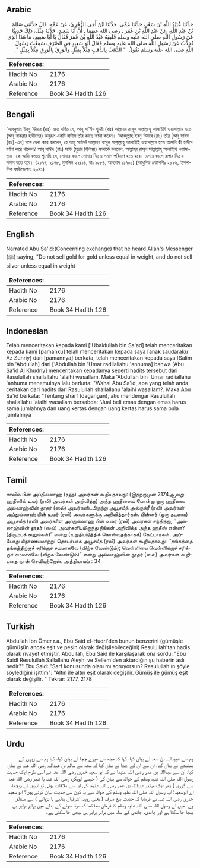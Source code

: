 ## Arabic


<div dir="rtl" lang="ar" style={{fontSize:'larger',backgroundColor:'#f8f9fa',padding:20}}>
حَدَّثَنَا عُبَيْدُ اللَّهِ بْنُ سَعْدٍ، حَدَّثَنَا عَمِّي، حَدَّثَنَا ابْنُ أَخِي الزُّهْرِيِّ، عَنْ عَمِّهِ، قَالَ حَدَّثَنِي سَالِمُ بْنُ عَبْدِ اللَّهِ، عَنْ عَبْدِ اللَّهِ بْنِ عُمَرَ ـ رضى الله عنهما ـ أَنَّ أَبَا سَعِيدٍ، حَدَّثَهُ مِثْلَ، ذَلِكَ حَدِيثًا عَنْ رَسُولِ اللَّهِ صلى الله عليه وسلم فَلَقِيَهُ عَبْدُ اللَّهِ بْنُ عُمَرَ فَقَالَ يَا أَبَا سَعِيدٍ، مَا هَذَا الَّذِي تُحَدِّثُ عَنْ رَسُولِ اللَّهِ صلى الله عليه وسلم فَقَالَ أَبُو سَعِيدٍ فِي الصَّرْفِ سَمِعْتُ رَسُولَ اللَّهِ صلى الله عليه وسلم يَقُولُ ‏ "‏ الذَّهَبُ بِالذَّهَبِ مِثْلاً بِمِثْلٍ وَالْوَرِقُ بِالْوَرِقِ مِثْلاً بِمِثْلٍ ‏"‏‏.‏
</div>
<div style={{backgroundColor:'#f8f9fa',padding:20, marginBottom: 10}}><table> <thead> <tr> <th>References:</th> <th></th> </tr> </thead> <tbody><tr><td>Hadith No</td><td>2176</td></tr><tr><td>Arabic No</td><td>2176</td></tr><tr><td>Reference</td><td>Book 34 Hadith 126</td></tr></tbody></table></div>

## Bengali


<div dir="ltr" lang="bn" style={{fontSize:'larger',backgroundColor:'#f8f9fa',padding:20}}>
‘আবদুল্লাহ ইবনু ‘উমার (রাঃ) হতে বর্ণিত যে, আবূ সা‘ঈদ খুদরী (রাঃ) আল্লাহর রাসূল সাল্লাল্লাহু আলাইহি ওয়াসাল্লাম হতে (আবূ বাকরার হাদীসের) অনুরূপ একটি হাদীস তাঁর কাছে বর্ণনা করেন। ‘আবদুল্লাহ ইবনু ‘উমার (রাঃ) তাঁর [আবূ সাঈদ (রাঃ)-এর] সঙ্গে দেখা করে বললেন, হে আবূ সাঈদ! আল্লাহর রাসূল সাল্লাল্লাহু আলাইহি ওয়াসাল্লাম হতে আপনি কী হাদীস বর্ণনা করে থাকেন? আবূ সাঈদ (রাঃ) সার্ফ (মুদ্রার বিনিময়) সম্পর্কে বললেন, আল্লাহর রাসূল সাল্লাল্লাহু আলাইহি ওয়াসাল্লাম -কে আমি বলতে শুনেছি যে, সোনার বদলে সোনার বিক্রয় সমান পরিমাণ হতে হবে। রূপার বদলে রূপার বিক্রয় সমান হতে হবে। (২১৭৭, ২১৭৮, মুসলিম ২২/১৪, হাঃ ১৫৮৪, আহমাদ ১১৭০০) (আধুনিক প্রকাশনীঃ ২০২৬, ইসলামিক ফাউন্ডেশনঃ ২০৪১)
</div>
<div style={{backgroundColor:'#f8f9fa',padding:20, marginBottom: 10}}><table> <thead> <tr> <th>References:</th> <th></th> </tr> </thead> <tbody><tr><td>Hadith No</td><td>2176</td></tr><tr><td>Arabic No</td><td>2176</td></tr><tr><td>Reference</td><td>Book 34 Hadith 126</td></tr></tbody></table></div>

## English


<div dir="ltr" lang="en" style={{fontSize:'larger',backgroundColor:'#f8f9fa',padding:20}}>
Narrated Abu Sa'id:(Concerning exchange) that he heard Allah's Messenger (ﷺ) saying, "Do not sell gold for gold unless equal in weight, and do not sell silver unless equal in weight
</div>
<div style={{backgroundColor:'#f8f9fa',padding:20, marginBottom: 10}}><table> <thead> <tr> <th>References:</th> <th></th> </tr> </thead> <tbody><tr><td>Hadith No</td><td>2176</td></tr><tr><td>Arabic No</td><td>2176</td></tr><tr><td>Reference</td><td>Book 34 Hadith 126</td></tr></tbody></table></div>

## Indonesian


<div dir="ltr" lang="id" style={{fontSize:'larger',backgroundColor:'#f8f9fa',padding:20}}>
Telah menceritakan kepada kami ['Ubaidullah bin Sa'ad] telah menceritakan kepada kami [pamanku] telah menceritakan kepada saya [anak saudaraku Az Zuhriy] dari [pamannya] berkata, telah menceritakan kepada saya [Salim bin 'Abdullah] dari ['Abdullah bin 'Umar radliallahu 'anhuma] bahwa [Abu Sa'id Al Khudriy] menceritakan kepadanya seperti hadits tersebut dari Rasulullah shallallahu 'alaihi wasallam. Maka 'Abdullah bin 'Umar radliallahu 'anhuma menemuinya lalu berkata: "Wahai Abu Sa'id, apa yang telah anda ceritakan dari hadits dari Rasulullah shallallahu 'alaihi wasallam?. Maka Abu Sa'id berkata: "Tentang sharf (dagangan), aku mendengar Rasulullah shallallahu 'alaihi wasallam bersabda: "Jual beli emas dengan emas harus sama jumlahnya dan uang kertas dengan uang kertas harus sama pula jumlahnya
</div>
<div style={{backgroundColor:'#f8f9fa',padding:20, marginBottom: 10}}><table> <thead> <tr> <th>References:</th> <th></th> </tr> </thead> <tbody><tr><td>Hadith No</td><td>2176</td></tr><tr><td>Arabic No</td><td>2176</td></tr><tr><td>Reference</td><td>Book 34 Hadith 126</td></tr></tbody></table></div>

## Tamil


<div dir="ltr" lang="ta" style={{fontSize:'larger',backgroundColor:'#f8f9fa',padding:20}}>
சாலிம் பின் அப்தில்லாஹ் (ரஹ்) அவர்கள் கூறியதாவது: (இதற்குமுன் 2174ஆவது ஹதீஸில் உமர் (ரலி) அவர்கள் அறிவித்த) அந்த ஹதீஸைப் போன்று ஒரு ஹதீஸை அல்லாஹ்வின் தூதர் (ஸல்) அவர்களிடமிருந்து அபூசயீத் அல்குத்ரீ (ரலி) அவர்கள் அப்துல்லாஹ் பின் உமர் (ரலி) அவர்களுக்கு அறிவித்தார்கள். பின்னர் (ஒரு தடவை) அபூசயீத் (ரலி) அவர்களை அப்துல்லாஹ் பின் உமர் (ரலி) அவர்கள் சந்தித்து, ‘‘அல்லாஹ்வின் தூதர் (ஸல்) அவர்களிடமிருந்து நீங்கள் அறிவித்த அந்த ஹதீஸ் என்ன? (திரும்பக் கூறுங்கள்)” என்று (உறுதிபடுத்திக் கொள்வதற்காகக்) கேட்டார்கள். அப்போது யிநாணயமாற்று’ தொடர்பாக அபூசயீத் (ரலி) அவர்கள் கூறியதாவது: ‘‘தங்கத்தை தங்கத்திற்குச் சரிக்குச் சமமாகவே (விற்க வேண்டும்); வெள்ளியை வெள்ளிக்குச் சரிக்குச் சமமாகவே (விற்க வேண்டும்)” என்று அல்லாஹ்வின் தூதர் (ஸல்) அவர்கள் கூறியதை நான் செவியுற்றேன். அத்தியாயம் : 34
</div>
<div style={{backgroundColor:'#f8f9fa',padding:20, marginBottom: 10}}><table> <thead> <tr> <th>References:</th> <th></th> </tr> </thead> <tbody><tr><td>Hadith No</td><td>2176</td></tr><tr><td>Arabic No</td><td>2176</td></tr><tr><td>Reference</td><td>Book 34 Hadith 126</td></tr></tbody></table></div>

## Turkish


<div dir="ltr" lang="tr" style={{fontSize:'larger',backgroundColor:'#f8f9fa',padding:20}}>
Abdullah İbn Ömer r.a., Ebu Said el-Hudri'den bunun benzerini (gümüşle gümüşün ancak eşit ve peşin olarak değişilebileceğini) Resulullah'tan hadis olarak rivayet etmiştir. Abdullah, Ebu Said ile karşılaşarak ona sordu: "Ebu Saidl Resulullah Sallallahu Aleyhi ve Sellem'den aktardığın şu haberin aslı nedir?" Ebu Said: "Sarf konusunda olanı mı soruyorsun? Resulullah'ın şöyle söylediğini işittim": "Altın ile altın eşit olarak değişilir. Gümüş ile gümüş eşit olarak değişilir. " Tekrar: 2177, 2178
</div>
<div style={{backgroundColor:'#f8f9fa',padding:20, marginBottom: 10}}><table> <thead> <tr> <th>References:</th> <th></th> </tr> </thead> <tbody><tr><td>Hadith No</td><td>2176</td></tr><tr><td>Arabic No</td><td>2176</td></tr><tr><td>Reference</td><td>Book 34 Hadith 126</td></tr></tbody></table></div>

## Urdu


<div dir="rtl" lang="ur" style={{fontSize:'larger',backgroundColor:'#f8f9fa',padding:20}}>
ہم سے عبیداللہ بن سعد نے بیان کیا، کہا کہ مجھ سے میرے چچا نے بیان کیا، کہا ہم سے زہری کے بھتیجے نے بیان کیا، ان سے ان کے چچا نے بیان کیا کہ مجھ سے سالم بن عبداللہ رضی اللہ عنہ نے بیان کیا، ان سے عبداللہ بن عمر رضی اللہ عنہما نے کہ ابو سعید خدری رضی اللہ عنہ نے اسی طرح ایک حدیث رسول اللہ صلی اللہ علیہ وسلم کے حوالہ سے بیان کی ( جیسے ابوبکرہ رضی اللہ عنہ یا عمر رضی اللہ عنہ سے گزری ) پھر ایک مرتبہ عبداللہ بن عمر رضی اللہ عنہما کی ان سے ملاقات ہوئی تو انہوں نے پوچھا، اے ابوسعید! آپ رسول اللہ صلی اللہ علیہ وسلم کے حوالہ سے یہ کون سی حدیث بیان کرتے ہیں؟ ابو سعید خدری رضی اللہ عنہ نے فرمایا کہ حدیث بیع صرف ( یعنی روپیہ اشرفیاں بدلنے یا تڑوانے ) سے متعلق ہے۔ میں نے رسول اللہ صلی اللہ علیہ وسلم کا فرمان سنا تھا کہ سونا سونے کے بدلے میں برابر برابر ہی بیچا جا سکتا ہے اور چاندی، چاندی کے بدلہ میں برابر برابر ہی بیچی جا سکتی ہے۔
</div>
<div style={{backgroundColor:'#f8f9fa',padding:20, marginBottom: 10}}><table> <thead> <tr> <th>References:</th> <th></th> </tr> </thead> <tbody><tr><td>Hadith No</td><td>2176</td></tr><tr><td>Arabic No</td><td>2176</td></tr><tr><td>Reference</td><td>Book 34 Hadith 126</td></tr></tbody></table></div>
